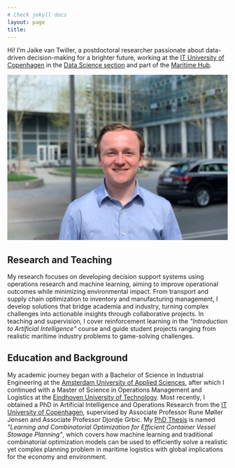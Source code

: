 ```yaml
---
# Check jekyll docs
layout: page
title: 
---
```

Hi! I’m Jaike van Twiller, a postdoctoral researcher passionate about data-driven decision-making for a brighter future, working at the [IT University of Copenhagen](https://en.itu.dk/) in the [Data Science section](https://en.itu.dk/Research/Research-Sections/Data-Science) and part of the [Maritime Hub](https://mhub.itu.dk/).

![Photo of Jaike](photo_zoomed_in.jpg)

## Research and Teaching
My research focuses on developing decision support systems using operations research and machine learning, aiming to improve operational outcomes while minimizing environmental impact. From transport and supply chain optimization to inventory and manufacturing management, I develop solutions that bridge academia and industry, turning complex challenges into actionable insights through collaborative projects. In teaching and supervision, I cover reinforcement learning in the _"Introduction to Artificial Intelligence"_ course and guide student projects ranging from realistic maritime industry problems to game-solving challenges.

## Education and Background
My academic journey began with a Bachelor of Science in Industrial Engineering at the [Amsterdam University of Applied Sciences](https://www.hva.nl/), after which I continued with a Master of Science in Operations Management and Logistics at the [Eindhoven University of Technology](https://www.tue.nl/en/). Most recently, I obtained a PhD in Artificial Intelligence and Operations Research from the [IT University of Copenhagen](https://en.itu.dk/), supervised by Associate Professor Rune Møller Jensen and Associate Professor Djordje Grbic. My [PhD Thesis](https://pure.itu.dk/en/publications/learning-and-combinatorial-optimization-for-efficient-container-v) is named _"Learning and Combinatorial Optimization for Efficient Container Vessel Stowage Planning"_, which covers how machine learning and traditional combinatorial optimization models can be used to efficiently solve a realistic yet complex planning problem in maritime logistics with global implications for the economy and environment. 
